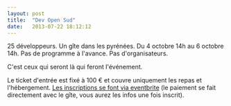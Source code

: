 ```yaml
---
layout: post
title:  "Dev Open Sud"
date:   2013-07-22 18:12:12
---
```


25 développeurs. Un gîte dans les pyrénées. Du 4 octobre 14h au 6 octobre 14h. Pas de programme à l'avance. Pas d'organisateurs.

C'est ceux qui seront là qui feront l'événement.

Le ticket d'entrée est fixé à 100 € et couvre uniquement les repas et l'hébergement.
[Les inscriptions se font via eventbrite](https://devopensud.eventbrite.fr) (le paiement se fait directement avec le gîte, vous aurez les infos une fois inscrit).
